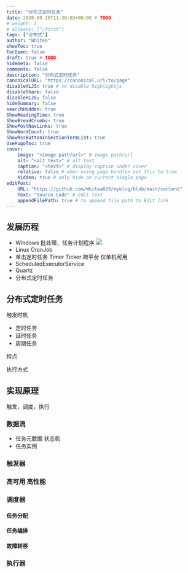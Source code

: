 ```yaml
---
title: "分布式定时任务"
date: 2020-09-15T11:30:03+00:00 # TODO
# weight: 1
# aliases: ["/first"]
tags: ["分布式"]
author: "Whitea"
showToc: true
TocOpen: false
draft: true # TODO
hidemeta: false
comments: false
description: "分布式定时任务"
canonicalURL: "https://canonical.url/to/page"
disableHLJS: true # to disable highlightjs
disableShare: false
disableHLJS: false
hideSummary: false
searchHidden: true
ShowReadingTime: true
ShowBreadCrumbs: true
ShowPostNavLinks: true
ShowWordCount: true
ShowRssButtonInSectionTermList: true
UseHugoToc: true
cover:
    image: "<image path/url>" # image path/url
    alt: "<alt text>" # alt text
    caption: "<text>" # display caption under cover
    relative: false # when using page bundles set this to true
    hidden: true # only hide on current single page
editPost:
    URL: "https://github.com/Whitea029/myblog/blob/main/content"
    Text: "Source Code" # edit text
    appendFilePath: true # to append file path to Edit link
---
```


## 发展历程

- Windows 批处理，任务计划程序
![](/images/2025-first-class/001.png)
- Linux CronJob
- 单击定时任务 Timer Ticker 跨平台 仅单机可用
- ScheduledExecutorService
- Quartz
- 分布式定时任务


## 分布式定时任务

触发时机
- 定时任务
- 延时任务
- 周期任务

特点

执行方式


## 实现原理
触发，调度，执行

### 数据流


- 任务元数据 状态机
- 任务实例


### 触发器


### 高可用 高性能


### 调度器


#### 任务分配


#### 任务编排


#### 故障转移


### 执行器

## 
